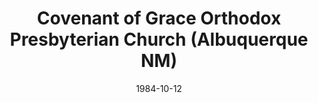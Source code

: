 ---
date: &id001 1984-10-12
end_date: null
location:
  address: 532 Osuna Road, NE
  city: Albuquerque
  state: NM
minister:
- end: 1986-01-01
  name: Christopher Wisdom
  start: 1984-10-12
  type: pastor
- end: null
  name: John Hunt
  start: 1991-01-01
  type: pastor
- end: 1996-01-01
  name: Gary Davenport
  start: 1993-01-01
  type: Associate Pastor
ministers:
- Christopher Wisdom
- John Hunt
- Gary Davenport
name: Covenant of Grace Orthodox Presbyterian Church
names:
- end: null
  name: Covenant of Grace Orthodox Presbyterian Church
  start: 1984-10-12
origination_date: *id001
raw_data: "NM\nAlbuquerque\nCovenant of Grace Orthodox Presbyterian Church\
  \  (October 12, 1984\u2013 )\nMeeting at Sandia Prep, 532 Osuna Road, NE\nPastors:\
  \ Christopher Wisdom, 1984\u201386\nJohn Hunt, 1991\u2013\nAssoc. Pastor:  Gary\
  \ Davenport, 1993\u201396"
received_from: null
states:
- NM
status:
  active: true
  end_date: null
  reason: null
  received_from: null
  withdrawal_to: null
title: Covenant of Grace Orthodox Presbyterian Church (Albuquerque NM)

---